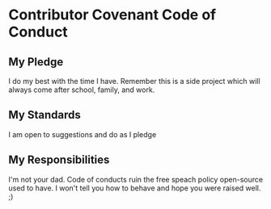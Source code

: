 # Contributor Covenant Code of Conduct

## My Pledge

I do my best with the time I have.
Remember this is a side project which will always come 
after school, family, and work.

## My Standards

I am open to suggestions and do as I pledge

## My Responsibilities

I'm not your dad. Code of conducts ruin the free speach
policy open-source used to have. I won't tell you how to
behave and hope you were raised well. ;)

